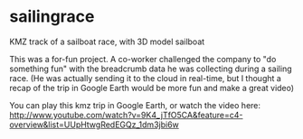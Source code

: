 sailingrace
===========

KMZ track of a sailboat race, with 3D model sailboat

This was a for-fun project.  A co-worker challenged the company to "do something fun" with the breadcrumb data he was collecting during a sailing race.  (He was actually sending it to the cloud in real-time, but I thought a recap of the trip in Google Earth would be more fun and make a great video)

You can play this kmz trip in Google Earth, or watch the video here: http://www.youtube.com/watch?v=9K4_jTfO5CA&feature=c4-overview&list=UUpHtwgRedEGQz_1dm3jbi6w

